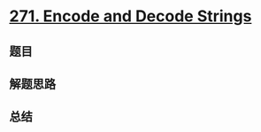 # [271. Encode and Decode Strings](https://leetcode.com/problems/encode-and-decode-strings/)

## 题目


## 解题思路


## 总结


